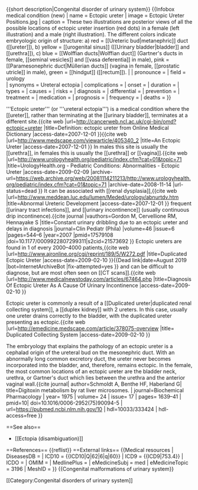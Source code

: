 {{short description|Congenital disorder of urinary system}}
{{Infobox medical condition (new)
| name            = Ectopic ureter
| image           = Ectopic Ureter Positions.jpg
| caption         = These two illustrations are posterior views of all the possible locations of ectopic ureter insertion (red dots) in a female (left illustration) and a male (right illustration).  The different colors indicate embryologic origin of structure: a) red = [[Ureteric bud|metanephric]] duct ([[ureter]]), b) yellow = [[urogenital sinus]] ([[Urinary bladder|bladder]] and [[urethra]]), c) blue = [[Wolffian ducts|Wolffian duct]] (Gartner's ducts in female, [[seminal vesicles]] and [[vasa deferentia]] in male), pink = [[Paramesonephric duct|Müllerian ducts]] (vagina in female, [[prostatic utricle]] in male), green = [[hindgut]] ([[rectum]]).
|
| pronounce       = 
| field           =  urology         
| synonyms       = Ureteral ectopia
| complications   =
| onset           =
| duration        =
| types           =
| causes          =
| risks           =
| diagnosis       =
| differential    =
| prevention      =
| treatment       =
| medication      =
| prognosis       =
| frequency       =
| deaths          =
}}

'''Ectopic ureter''' (or '''ureteral ectopia''') is a medical condition where the [[ureter]], rather than terminating at the [[urinary bladder]], terminates at a different site.<ref name="titleDefinition: ectopic ureter from Online Medical Dictionary">{{cite web |url=http://cancerweb.ncl.ac.uk/cgi-bin/omd?ectopic+ureter |title=Definition: ectopic ureter from Online Medical Dictionary |access-date=2007-12-01 }}</ref><ref>{{cite web |url=http://www.medscape.com/viewarticle/405340_2 |title=An Ectopic Ureter |access-date=2007-12-01 }}</ref> In males this site is usually the [[urethra]], in females this is usually the [[urethra]] or [[vagina]].<ref>{{cite web |url=http://www.urologyhealth.org/pediatric/index.cfm?cat=01&topic=71 |title=UrologyHealth.org - Pediatric Conditions: Abnormalities - Ectopic Ureter |access-date=2009-02-09 |archive-url=https://web.archive.org/web/20081114211213/http://www.urologyhealth.org/pediatric/index.cfm?cat=01&topic=71 |archive-date=2008-11-14 |url-status=dead }}</ref> It can be associated with [[renal dysplasia]],<ref name="titleAbnormal Ureteric Development">{{cite web |url=http://www.meddean.luc.edu/lumen/Meded/urology/abnurtdv.htm |title=Abnormal Ureteric Development |access-date=2007-12-01 }}</ref> frequent [[urinary tract infections]], and [[urinary incontinence]] (usually continuous drip incontinence).<ref name="pmid17579108">{{cite journal |vauthors=Gordon M, Cervellione RM, Hennayake S |title=Constant urinary dribbling due to an ectopic ureter and delays in diagnosis |journal=Clin Pediatr (Phila) |volume=46 |issue=6 |pages=544–6 |year=2007 |pmid=17579108 |doi=10.1177/0009922807299311|s2cid=21573692 }}</ref> Ectopic ureters are found in 1 of every 2000–4000 patients,<ref>{{cite web |url=http://www.ajronline.org/cgi/reprint/189/5/W272.pdf |title=Duplicated Ectopic Ureter |access-date=2009-02-10 }}{{Dead link|date=August 2019 |bot=InternetArchiveBot |fix-attempted=yes }}</ref> and can be difficult to diagnose, but are most often seen on [[CT scans]].<ref>{{cite web |url=http://www.medicalnewstoday.com/articles/67464.php |title=Diagnosis Of Ectopic Ureter As A Cause Of Urinary Incontinence |access-date=2009-02-10 }}</ref>

Ectopic ureter is commonly a result of a [[Duplicated ureter|duplicated renal collecting system]], a [[duplex kidney]] with 2 ureters. In this case, usually one ureter drains correctly to the bladder, with the duplicated ureter presenting as ectopic.<ref>{{cite web |url=http://emedicine.medscape.com/article/378075-overview |title= Duplicated Collecting System |access-date=2009-02-10 }}</ref>

The embryology that explains the pathology of an ectopic ureter is a cephalad origin of the ureteral bud on the mesonephric duct. With an abnormally long common excretory duct, the ureter never becomes incorporated into the bladder, and, therefore, remains ectopic. In the female, the most common locations of an ectopic ureter are the bladder neck, urethra, or Gartner's duct which lies between the urethra and the anterior vaginal wall.<ref name="pmidhttps://doi.org/10.1016/0090-4295(83)90302-3">{{cite journal| author=Schmoldt A, Benthe HF, Haberland G| title=Digitoxin metabolism by rat liver microsomes. | journal=Biochemical Pharmacology | year= 1975 | volume= 24 | issue= 17 | pages= 1639–41 | pmid=10| doi=10.1016/0006-2952(75)90094-5 | url=https://pubmed.ncbi.nlm.nih.gov/10  | hdl=10033/333424 | hdl-access=free }} </ref>

==See also==
* [[Ectopia (disambiguation)]]

==References==
{{reflist}}
==External links==
{{Medical resources
|   DiseasesDB     =
|   ICD10          = {{ICD10|Q|62|6|q|60}}
|   ICD9           = {{ICD9|753.4}}
|   ICDO           =
|   OMIM           =
|   MedlinePlus    =
|   eMedicineSubj  = med
|   eMedicineTopic = 3196
|   MeshID         =
}}
{{Congenital malformations of urinary system}}

[[Category:Congenital disorders of urinary system]]